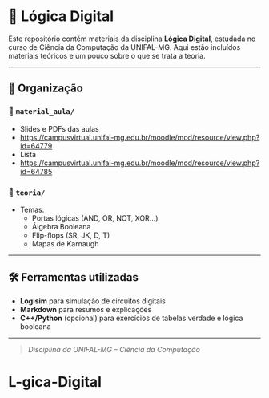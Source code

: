 # 🔌 Lógica Digital

Este repositório contém materiais da disciplina **Lógica Digital**, estudada no curso de Ciência da Computação da UNIFAL-MG. Aqui estão incluídos materiais teóricos e um pouco sobre o que se trata a teoria.

---

## 📂 Organização

### 🧾 `material_aula/`
- Slides e PDFs das aulas
- https://campusvirtual.unifal-mg.edu.br/moodle/mod/resource/view.php?id=64779
- Lista
- https://campusvirtual.unifal-mg.edu.br/moodle/mod/resource/view.php?id=64785

### 📘 `teoria/`
- Temas:
  - Portas lógicas (AND, OR, NOT, XOR...)
  - Álgebra Booleana
  - Flip-flops (SR, JK, D, T)
  - Mapas de Karnaugh

---

## 🛠️ Ferramentas utilizadas

- **Logisim** para simulação de circuitos digitais
- **Markdown** para resumos e explicações
- **C++/Python** (opcional) para exercícios de tabelas verdade e lógica booleana

---

> _Disciplina da UNIFAL-MG – Ciência da Computação_
# L-gica-Digital
